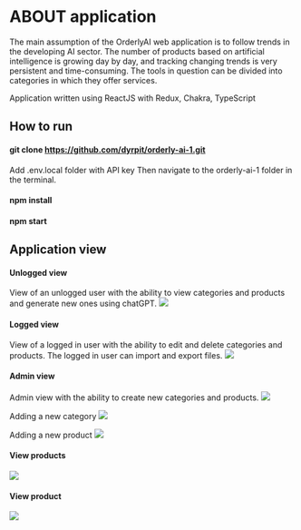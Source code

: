 # ABOUT application
The main assumption of the OrderlyAI web application is to follow trends in the developing AI sector. The number of products based on artificial intelligence is growing day by day, and tracking changing trends is very persistent and time-consuming. The tools in question can be divided into categories in which they offer services.

Application written using ReactJS with Redux, Chakra, TypeScript
## How to run

#### git clone https://github.com/dyrpit/orderly-ai-1.git
Add .env.local folder with API key
Then navigate to the orderly-ai-1 folder in the terminal.
#### npm install
#### npm start

## Application view

#### Unlogged view
View of an unlogged user with the ability to view categories and products and generate new ones using chatGPT.
![](images/Widok%20niezalogowanego.png)

#### Logged view
View of a logged in user with the ability to edit and delete categories and products. The logged in user can import and export files.
![](images/WidokZalogowanego.png)

#### Admin view
Admin view with the ability to create new categories and products.
![](images/WidokAdmina.png)

Adding a new category
![](images/NewCategoryComponent.png)

Adding a new product
![](images/AddProduct.png)

#### View products
![](images/WidokProduktów.png)

#### View product
![](images/WidokProduktu.png)
